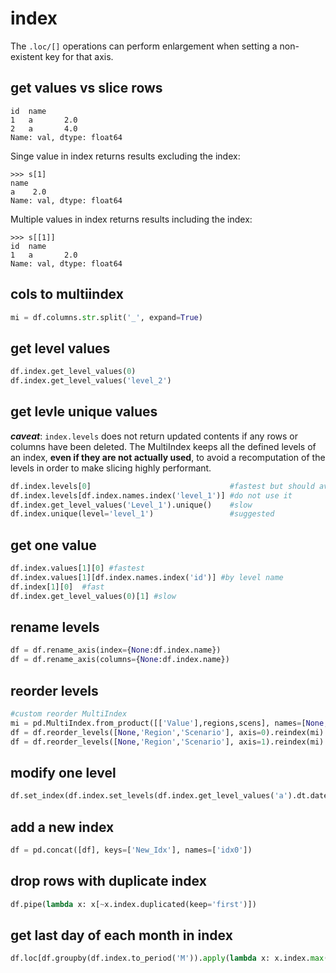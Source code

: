 # index

The `.loc/[]` operations can perform enlargement when setting a non-existent key for that axis.

## get values vs slice rows
```
id  name
1   a       2.0
2   a       4.0
Name: val, dtype: float64
```
Singe value in index returns results excluding the index:
```
>>> s[1]
name
a    2.0
Name: val, dtype: float64
```
Multiple values in index returns results including the index:
```
>>> s[[1]]
id  name
1   a       2.0
Name: val, dtype: float64
```

## cols to multiindex
```py
mi = df.columns.str.split('_', expand=True)
```

## get level values
```py
df.index.get_level_values(0)
df.index.get_level_values('level_2')
```

## get levle unique values
_**caveat**_:  `index.levels` does not return updated contents if any rows or columns have been deleted.
The MultiIndex keeps all the defined levels of an index, **even if they are not actually used**, to avoid a recomputation of the levels in order to make slicing highly performant.
```py
df.index.levels[0]                               #fastest but should avoid to use, bad
df.index.levels[df.index.names.index('level_1')] #do not use it
df.index.get_level_values('Level_1').unique()    #slow
df.index.unique(level='level_1')                 #suggested
```

## get one value
```py
df.index.values[1][0] #fastest
df.index.values[1][df.index.names.index('id')] #by level name
df.index[1][0]  #fast
df.index.get_level_values(0)[1] #slow
```

## rename levels
```py
df = df.rename_axis(index={None:df.index.name})
df = df.rename_axis(columns={None:df.index.name})
```

## reorder levels
```py
#custom reorder MultiIndex
mi = pd.MultiIndex.from_product([['Value'],regions,scens], names=[None,'Region','Scenario'])
df = df.reorder_levels([None,'Region','Scenario'], axis=0).reindex(mi) #index (default)
df = df.reorder_levels([None,'Region','Scenario'], axis=1).reindex(mi) #columns
```

## modify one level
```py
df.set_index(df.index.set_levels(df.index.get_level_values('a').dt.date, level='a'))
```

## add a new index
```py
df = pd.concat([df], keys=['New_Idx'], names=['idx0'])
```

## drop rows with duplicate index
```py
df.pipe(lambda x: x[~x.index.duplicated(keep='first')])
```

## get last day of each month in index
```py
df.loc[df.groupby(df.index.to_period('M')).apply(lambda x: x.index.max())]
```
